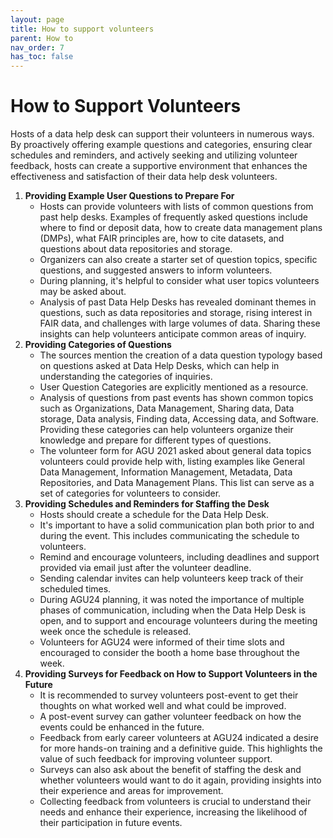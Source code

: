 ```yaml
---
layout: page
title: How to support volunteers
parent: How to
nav_order: 7
has_toc: false
---
```


# How to Support Volunteers

Hosts of a data help desk can support their volunteers in numerous ways. By
proactively offering example questions and categories, ensuring clear schedules
and reminders, and actively seeking and utilizing volunteer feedback, hosts can
create a supportive environment that enhances the effectiveness and satisfaction
of their data help desk volunteers.

<!-- prettier-ignore -->
1. **Providing Example User Questions to Prepare For**
   - Hosts can provide volunteers with lists of common questions from past help
      desks. Examples of frequently asked questions include where to find or
      deposit data, how to create data management plans (DMPs), what FAIR
      principles are, how to cite datasets, and questions about data repositories
      and storage.
   - Organizers can also create a starter set of question topics, specific
      questions, and suggested answers to inform volunteers.
   - During planning, it's helpful to consider what user topics volunteers may be
      asked about.
   - Analysis of past Data Help Desks has revealed dominant themes in questions,
      such as data repositories and storage, rising interest in FAIR data, and
      challenges with large volumes of data. Sharing these insights can help
      volunteers anticipate common areas of inquiry.
1. **Providing Categories of Questions**
   - The sources mention the creation of a data question typology based on
      questions asked at Data Help Desks, which can help in understanding the
      categories of inquiries.
   - User Question Categories are explicitly mentioned as a resource.
   - Analysis of questions from past events has shown common topics such as
      Organizations, Data Management, Sharing data, Data storage, Data analysis,
      Finding data, Accessing data, and Software. Providing these categories can
      help volunteers organize their knowledge and prepare for different types of
      questions.
   - The volunteer form for AGU 2021 asked about general data topics volunteers
      could provide help with, listing examples like General Data Management,
      Information Management, Metadata, Data Repositories, and Data Management
      Plans. This list can serve as a set of categories for volunteers to consider.
1. **Providing Schedules and Reminders for Staffing the Desk**
   - Hosts should create a schedule for the Data Help Desk.
   - It's important to have a solid communication plan both prior to and during
      the event. This includes communicating the schedule to volunteers.
   - Remind and encourage volunteers, including deadlines and support provided via
      email just after the volunteer deadline.
   - Sending calendar invites can help volunteers keep track of their scheduled
      times.
   - During AGU24 planning, it was noted the importance of multiple phases of
      communication, including when the Data Help Desk is open, and to support and
      encourage volunteers during the meeting week once the schedule is released.
   - Volunteers for AGU24 were informed of their time slots and encouraged to
      consider the booth a home base throughout the week.
1. **Providing Surveys for Feedback on How to Support Volunteers in the Future**
   - It is recommended to survey volunteers post-event to get their thoughts on
      what worked well and what could be improved.
   - A post-event survey can gather volunteer feedback on how the events could be
      enhanced in the future.
   - Feedback from early career volunteers at AGU24 indicated a desire for more
      hands-on training and a definitive guide. This highlights the value of such
      feedback for improving volunteer support.
   - Surveys can also ask about the benefit of staffing the desk and whether
      volunteers would want to do it again, providing insights into their
      experience and areas for improvement.
   - Collecting feedback from volunteers is crucial to understand their needs and
      enhance their experience, increasing the likelihood of their participation in
      future events.
